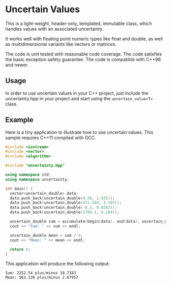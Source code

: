 Uncertain Values
================
This is a light-weight, header-only, templated, immutable class, which handles
values with an associated uncertainty.

It works well with floating point numeric types like float and double, as well
as multidimensional variants like vectors or matrices.

The code is unit tested with reasonable code coverage.
The code satisfies the basic exception safety guarantee.
The code is compatible with C++98 and newer.

Usage
-----
In order to use uncertain values in your C++ project, just include the uncertainty.hpp in your project
and start using the `uncertain_value<T>` class.

Example
-------
Here is a tiny application to illustrate how to use uncertain values.
This sample requires C++11 compiled with GCC.
```C++
#include <iostream>
#include <vector>
#include <algorithm>

#include "uncertainty.hpp"

using namespace std;
using namespace uncertainty;

int main() {
  vector<uncertain_double> data;
  data.push_back(uncertain_double(4.56, 1.425));
  data.push_back(uncertain_double(472.184, 4.183));
  data.push_back(uncertain_double(-8.3, 0.8263));
  data.push_back(uncertain_double(1784.1, 4.284));

  uncertain_double sum = accumulate(begin(data), end(data), uncertain_double(0));
  cout << "Sum: " << sum << endl;

  uncertain_double mean = sum / 4;
  cout << "Mean: " << mean << endl;

  return 0;
}
```

This application will produce the following output:

```
Sum: 2252.54 plus/minus 10.7183
Mean: 563.136 plus/minus 2.67957
```
